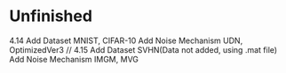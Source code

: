 # Unfinished
4.14 Add Dataset MNIST, CIFAR-10
     Add Noise Mechanism UDN, OptimizedVer3
//
4.15 Add Dataset SVHN(Data not added, using .mat file)
	 Add Noise Mechanism IMGM, MVG
